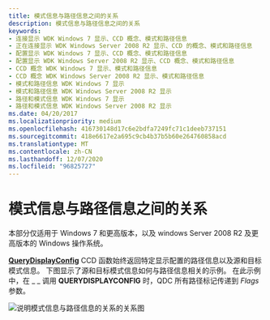 ```yaml
---
title: 模式信息与路径信息之间的关系
description: 模式信息与路径信息之间的关系
keywords:
- 连接显示 WDK Windows 7 显示、CCD 概念、模式和路径信息
- 正在连接显示 WDK Windows Server 2008 R2 显示、CCD 的概念、模式和路径信息
- 配置显示 WDK Windows 7 显示、CCD 概念、模式和路径信息
- 配置显示 WDK Windows Server 2008 R2 显示、CCD 概念、模式和路径信息
- CCD 概念 WDK Windows 7 显示、模式和路径信息
- CCD 概念 WDK Windows Server 2008 R2 显示、模式和路径信息
- 模式和路径信息 WDK Windows 7 显示
- 模式和路径信息 WDK Windows Server 2008 R2 显示
- 路径和模式信息 WDK Windows 7 显示
- 路径和模式信息 WDK Windows Server 2008 R2 显示
ms.date: 04/20/2017
ms.localizationpriority: medium
ms.openlocfilehash: 416730148d17c6e2bdfa7249fc71c1deeb737151
ms.sourcegitcommit: 418e6617e2a695c9cb4b37b5b60e264760858acd
ms.translationtype: MT
ms.contentlocale: zh-CN
ms.lasthandoff: 12/07/2020
ms.locfileid: "96825727"
---
```

# <a name="relationship-of-mode-information-to-path-information"></a>模式信息与路径信息之间的关系


本部分仅适用于 Windows 7 和更高版本，以及 windows Server 2008 R2 及更高版本的 Windows 操作系统。

[**QueryDisplayConfig**](/windows/win32/api/winuser/nf-winuser-querydisplayconfig) CCD 函数始终返回特定显示配置的路径信息以及源和目标模式信息。 下图显示了源和目标模式信息如何与路径信息相关的示例。 在此示例中，在 \_ \_ 调用 **QUERYDISPLAYCONFIG** 时，QDC 所有路径标记传递到 *Flags* 参数。

![说明模式信息与路径信息的关系的关系图](images/displayconfigpathandmode.png)

 

